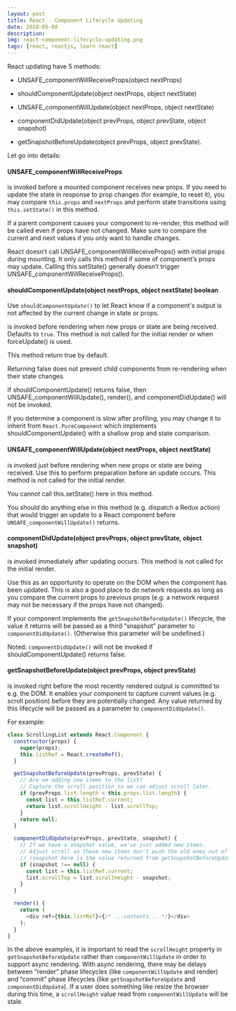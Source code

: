 ```yaml
---
layout: post
title: React - Component Lifecycle Updating
date: 2018-05-08
description: 
img: react-component-lifecycle-updating.png
tags: [react, reactjs, learn react]
---
```


React updating have 5 methods: 

* UNSAFE_componentWillReceiveProps(object nextProps)

* shouldComponentUpdate(object nextProps, object nextState)

* UNSAFE_componentWillUpdate(object nextProps, object nextState)

* componentDidUpdate(object prevProps, object prevState, object snapshot)

* getSnapshotBeforeUpdate(object prevProps, object prevState).

Let go into details:

#### UNSAFE_componentWillReceiveProps

is invoked before a mounted component receives new props. If you need to update the state in response to prop changes (for example, to reset it), you may compare `this.props` and `nextProps` and perform state transitions using `this.setState()` in this method.

If a parent component causes your component to re-render, this method will be called even if props have not changed. Make sure to compare the current and next values if you only want to handle changes.

React doesn’t call UNSAFE_componentWillReceiveProps() with initial props during mounting. It only calls this method if some of component’s props may update. Calling this.setState() generally doesn’t trigger UNSAFE_componentWillReceiveProps().

#### shouldComponentUpdate(object nextProps, object nextState) boolean

Use `shouldComponentUpdate()` to let React know if a component's output is not affected by the current change in state or props.

is invoked before rendering when new props or state are being received. Defaults to `true`. This method is not called for the initial render or when forceUpdate() is used.

This method return true by default.

Returning false does not prevent child components from re-rendering when their state changes.

If shouldComponentUpdate() returns false, then UNSAFE_componentWillUpdate(), render(), and componentDidUpdate() will not be invoked.

If you determine a component is slow after profiling, you may change it to inherit from `React.PureComponent` which implements shouldComponentUpdate() with a shallow prop and state comparison.

#### UNSAFE_componentWillUpdate(object nextProps, object nextState)

is invoked just before rendering when new props or state are being received. Use this to perform preparation before an update occurs. This method is not called for the initial render.

You cannot call this.setState() here in this method.

You should do anything else in this method (e.g. dispatch a Redux action) that would trigger an update to a React component before `UNSAFE_componentWillUpdate()` returns.

#### componentDidUpdate(object prevProps, object prevState, object snapshot)

is invoked immediately after updating occurs. This method is not called for the initial render.

Use this as an opportunity to operate on the DOM when the component has been updated. This is also a good place to do network requests as long as you compare the current props to previous props (e.g. a network request may not be necessary if the props have not changed).

If your component implements the `getSnapshotBeforeUpdate()` lifecycle, the value it returns will be passed as a third “snapshot” parameter to `componentDidUpdate()`. (Otherwise this parameter will be undefined.)

Noted: `componentDidUpdate()` will not be invoked if shouldComponentUpdate() returns false.

#### getSnapshotBeforeUpdate(object prevProps, object prevState)

is invoked right before the most recently rendered output is committed to e.g. the DOM. It enables your component to capture current values (e.g. scroll position) before they are potentially changed. Any value returned by this lifecycle will be passed as a parameter to `componentDidUpdate()`.

For example:

```javascript
class ScrollingList extends React.Component {
  constructor(props) {
    super(props);
    this.listRef = React.createRef();
  }

  getSnapshotBeforeUpdate(prevProps, prevState) {
    // Are we adding new items to the list?
    // Capture the scroll position so we can adjust scroll later.
    if (prevProps.list.length < this.props.list.length) {
      const list = this.listRef.current;
      return list.scrollHeight - list.scrollTop;
    }
    return null;
  }

  componentDidUpdate(prevProps, prevState, snapshot) {
    // If we have a snapshot value, we've just added new items.
    // Adjust scroll so these new items don't push the old ones out of view.
    // (snapshot here is the value returned from getSnapshotBeforeUpdate)
    if (snapshot !== null) {
      const list = this.listRef.current;
      list.scrollTop = list.scrollHeight - snapshot;
    }
  }

  render() {
    return (
      <div ref={this.listRef}>{/* ...contents... */}</div>
    );
  }
}
```

In the above examples, it is important to read the `scrollHeight` property in `getSnapshotBeforeUpdate` rather than `componentWillUpdate` in order to support async rendering. With async rendering, there may be delays between “render” phase lifecycles (like `componentWillUpdate` and render) and “commit” phase lifecycles (like `getSnapshotBeforeUpdate` and `componentDidUpdate`). If a user does something like resize the browser during this time, a `scrollHeight` value read from `componentWillUpdate` will be stale.